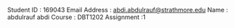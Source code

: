 Student ID		: 	169043
Email Address	:	abdi.abdulrauf@strathmore.edu
Name			:	abdulrauf abdi
Course			:	DBT1202
Assignment :1
